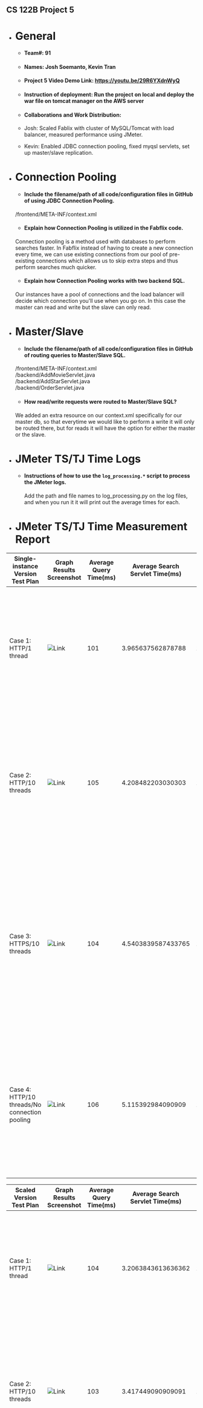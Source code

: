 ## CS 122B Project 5

- # General
    - #### Team#: 91
    
    - #### Names: Josh Soemanto, Kevin Tran
    
    - #### Project 5 Video Demo Link: https://youtu.be/29R6YXdnWyQ

    - #### Instruction of deployment: Run the project on local and deploy the war file on tomcat manager on the AWS server

    - #### Collaborations and Work Distribution: 
    - Josh: Scaled Fablix with cluster of MySQL/Tomcat with load balancer, measured performance using JMeter.  
    - Kevin: Enabled JDBC connection pooling, fixed myqsl servlets, set up master/slave replication.


- # Connection Pooling
    - #### Include the filename/path of all code/configuration files in GitHub of using JDBC Connection Pooling.
    /frontend/META-INF/context.xml  
    - #### Explain how Connection Pooling is utilized in the Fabflix code.
     Connection pooling is a method used with databases to perform searches faster. In Fabflix instead of having to create a new connection every time, we can use existing connections from our pool of pre-existing connections which allows us to skip extra steps and thus perform searches much quicker. 
    - #### Explain how Connection Pooling works with two backend SQL.
    Our instances have a pool of connections and the load balancer will decide which connection you'll use when you go on. In this case the master can read and write but the slave can only read.

- # Master/Slave
    - #### Include the filename/path of all code/configuration files in GitHub of routing queries to Master/Slave SQL.
    /frontend/META-INF/context.xml  
    /backend/AddMovieServlet.java  
    /backend/AddStarServlet.java  
    /backend/OrderServlet.java  
    - #### How read/write requests were routed to Master/Slave SQL?
    We added an extra resource on our context.xml specifically for our master db, so that everytime we would like to perform a write it will only be routed there, but for reads it will have the option for either the master or the slave.

- # JMeter TS/TJ Time Logs
    - #### Instructions of how to use the `log_processing.*` script to process the JMeter logs.
      Add the path and file names to log_processing.py on the log files, and when you run it it will print out the average times for each.

- # JMeter TS/TJ Time Measurement Report

| **Single-instance Version Test Plan**          | **Graph Results Screenshot** | **Average Query Time(ms)** | **Average Search Servlet Time(ms)** | **Average JDBC Time(ms)** | **Analysis** |
|------------------------------------------------|------------------------------|----------------------------|-------------------------------------|---------------------------|--------------|
| Case 1: HTTP/1 thread                          | ![Link](../main/img/Single%201%20Connection.png) | 101                        | 3.965637562878788                 | 1.825863778030303      | Seeing how this is with connection pooling and with only 1 thread this should be the fastest time single case time since the server is under the least amount of stress here.           |
| Case 2: HTTP/10 threads                        | ![Link](../main/img/Single%2010%20Connection.png) | 105                        | 4.208482203030303                  | 1.6115404234848485    | Seeing how this is with connection pooling with 10 threads it’s expected to be a little slower than the first case with only 1 thread, but it still shouldn’t be a significantly large difference.           |
| Case 3: HTTPS/10 threads                       | ![Link](../main/img/Single%2010%20Connection%20HTTPS.png) | 104                        | 4.5403839587433765             | 1.8364649087812264    | Seeing how this is almost identical to Case 2 with connection pooling with 10 threads it should have almost no difference, but with HTTPS it should realistically be “slightly” slower since it’s secure and it has to send extra information.           |
| Case 4: HTTP/10 threads/No connection pooling  | ![Link](../main/img/Single%2010%20No%20Connection.png) | 106                        | 5.115392984090909                  | 1.2669663950757575          | This should be the slowest out of all the cases seeing how it has no connection pooling and 10 threads, which proves to be the case here. This proves that connection pooling is indeed beneficial.           |

| **Scaled Version Test Plan**                   | **Graph Results Screenshot** | **Average Query Time(ms)** | **Average Search Servlet Time(ms)** | **Average JDBC Time(ms)** | **Analysis** |
|------------------------------------------------|------------------------------|----------------------------|-------------------------------------|---------------------------|--------------|
| Case 1: HTTP/1 thread                          | ![Link](../main/img/Scaled%201%20Connection.png) | 104                       | 3.2063843613636362          | 1.0459005606060605           | This should be the fastest out of all the times since it’s with the scaled version and has connection pooling and only 1 thread sending requests.           |
| Case 2: HTTP/10 threads                        | ![Link](../main/img/Scaled%2010%20Connection.png) | 103                      | 3.417449090909091             | 1.3724243015151516         | This should be a bit slower than scaled Case 1 since it has 10 threads, but still faster than Case 2 of the single instance version seeing how we have scaled it upwards.           |
| Case 3: HTTP/10 threads/No connection pooling  | ![Link](../main/img/Scaled%2010%20No%20Connection.png) | 102                       | 5.335480392884179               | 1.697641626040878          | This should be a little slower than the previous scaled version cases since it doesn’t have connection pooling, but should still be near comparable to the other connection pooling single instance cases.           |

